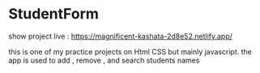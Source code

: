 # StudentForm
show project live :
https://magnificent-kashata-2d8e52.netlify.app/

this is one of my practice projects on Html CSS but mainly javascript.
the app is used to add , remove , and search students names
